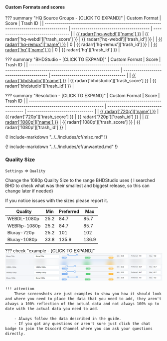 #### Custom Formats and scores

??? summary "HQ Source Groups - [CLICK TO EXPAND]"
    | Custom Format                                                                             | Score                                   | Trash ID                             |
    | ----------------------------------------------------------------------------------------- | --------------------------------------- | ------------------------------------ |
    | [{{ radarr['hq-webdl']['name'] }}](/Radarr/Radarr-collection-of-custom-formats/#hq-webdl) | {{ radarr['hq-webdl']['trash_score'] }} | {{ radarr['hq-webdl']['trash_id'] }} |
    | [{{ radarr['hq-remux']['name'] }}](/Radarr/Radarr-collection-of-custom-formats/#hq-remux) | 0                                       | {{ radarr['hq-remux']['trash_id'] }} |
    | [{{ radarr['hq']['name'] }}](/Radarr/Radarr-collection-of-custom-formats/#hq)             | 0                                       | {{ radarr['hq']['trash_id'] }}       |

??? summary "BHDStudio - [CLICK TO EXPAND]"
    | Custom Format                                                                                                               | Score                                    | Trash ID                              |
    | --------------------------------------------------------------------------------------------------------------------------- | ---------------------------------------- | ------------------------------------- |
    | [{{ radarr['bhdstudio']['name'] }}](https://raw.githubusercontent.com/TRaSH-/Guides/master/docs/json/radarr/bhdstudio.json) | {{ radarr['bhdstudio']['trash_score'] }} | {{ radarr['bhdstudio']['trash_id'] }} |

??? summary "Resolution - [CLICK TO EXPAND]"
    | Custom Format                                                                                                       | Score                                | Trash ID                          |
    | ------------------------------------------------------------------------------------------------------------------- | ------------------------------------ | --------------------------------- |
    | [{{ radarr['720p']['name'] }}](https://raw.githubusercontent.com/TRaSH-/Guides/master/docs/json/radarr/720p.json)   | {{ radarr['720p']['trash_score'] }}  | {{ radarr['720p']['trash_id'] }}  |
    | [{{ radarr['1080p']['name'] }}](https://raw.githubusercontent.com/TRaSH-/Guides/master/docs/json/radarr/1080p.json) | {{ radarr['1080p']['trash_score'] }} | {{ radarr['1080p']['trash_id'] }} |

{! include-markdown "../../includes/cf/misc.md" !}
<!-- --8<-- "includes/cf/misc.md" -->

{! include-markdown "../../includes/cf/unwanted.md" !}
<!-- --8<-- "includes/cf/unwanted.md" -->

### Quality Size

`Settings` => `Quality`

Change the 1080p Quality Size to the range BHDStudio uses ( I searched BHD to check what was their smallest and biggest release, so this can change later if needed)

If you notice issues with the sizes please report it.

| Quality      | Min  | Preferred | Max   |
| ------------ | ---- | --------- | ----- |
| WEBDL-1080p  | 25.2 | 84.7      | 85.7  |
| WEBRip-1080p | 25.2 | 84.7      | 85.7  |
| Bluray-720p  | 25.2 | 101       | 102   |
| Bluray-1080p | 33.8 | 135.9     | 136.9 |

??? check "example - [CLICK TO EXPAND]"
    ![!Quality Size](/SQP/images/quality-size.png)

    !!! attention
        These screenshots are just examples to show you how it should look and where you need to place the data that you need to add, they aren't always a 100% reflection of the actual data and not always 100% up to date with the actual data you need to add.

        - Always follow the data described in the guide.
        - If you got any questions or aren't sure just click the chat badge to join the Discord Channel where you can ask your questions directly.
